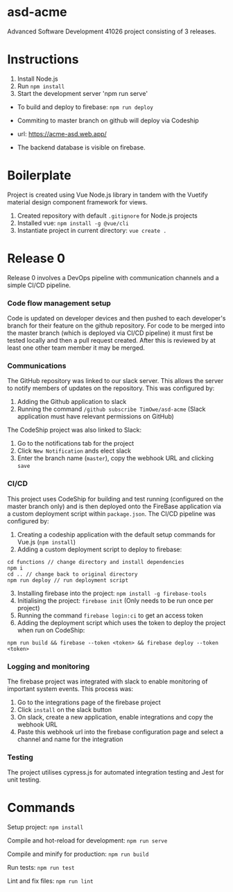 # asd-acme
Advanced Software Development 41026 project consisting of 3 releases.

# Instructions
1. Install Node.js
2. Run `npm install`
3. Start the development server 'npm run serve'

- To build and deploy to firebase: `npm run deploy`

- Commiting to master branch on github will deploy via Codeship

- url: https://acme-asd.web.app/

- The backend database is visible on firebase.

# Boilerplate
Project is created using Vue Node.js library in tandem with the Vuetify material design component framework for views.
1. Created repository with default `.gitignore` for Node.js projects
2. Installed vue: `npm install -g @vue/cli`
3. Instantiate project in current directory: `vue create .`

# Release 0
Release 0 involves a DevOps pipeline with communication channels and a simple
CI/CD pipeline.

### Code flow management setup
Code is updated on developer devices and then pushed to each developer's branch for their feature
on the github repository.
For code to be merged into the master branch (which is deployed via CI/CD pipeline) it must first
be tested locally and then a pull request created.
After this is reviewed by at least one other
team member it may be merged.
### Communications
The GitHub repository was linked to our slack server. This allows the server to notify members of updates on the repository. This was configured by:
1. Adding the Github application to slack
2. Running the command `/github subscribe TimOwe/asd-acme` (Slack application must have relevant permissions on GitHub)

The CodeShip project was also linked to Slack:
1. Go to the notifications tab for the project
2. Click `New Notification` ands elect slack
3. Enter the branch name (`master`), copy the webhook URL and clicking `save`

### CI/CD
This project uses CodeShip for building and test running (configured on the master branch only) and
is then deployed onto the FireBase application via a custom deployment script within `package.json`.
The CI/CD pipeline was configured by:
1. Creating a codeship application with the default setup commands for Vue.js (`npm install`)
2. Adding a custom deployment script to deploy to firebase:
```
cd functions // change directory and install dependencies
npm i
cd .. // change back to original directory
npm run deploy // run deployment script
```
3. Installing firebase into the project: `npm install -g firebase-tools`
4. Initialising the project: `firebase init` (Only needs to be run once per project)
5. Running the command `firebase login:ci` to get an access token
6. Adding the deployment script which uses the token to deploy the project when run on CodeShip:
```
npm run build && firebase --token <token> && firebase deploy --token <token>
```

### Logging and monitoring
The firebase project was integrated with slack to enable monitoring of important system events. This process was:
1. Go to the integrations page of the firebase project
2. Click `install` on the slack button
3. On slack, create a new application, enable integrations and copy the webhook URL
4. Paste this webhook url into the firebase configuration page and select a channel and name for the integration

### Testing
The project utilises cypress.js for automated integration testing and Jest for unit testing.


# Commands
Setup project: `npm install`

Compile and hot-reload for development: `npm run serve`

Compile and minify for production: `npm run build`

Run tests: `npm run test`

Lint and fix files: `npm run lint`
